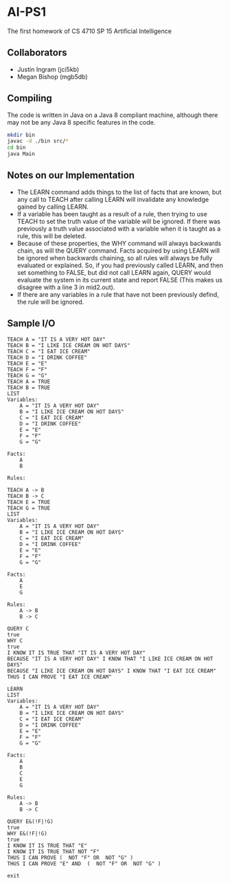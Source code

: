 # AI-PS1
The first homework of CS 4710 SP 15 Artificial Intelligence

## Collaborators
* Justin Ingram (jci5kb)
* Megan Bishop (mgb5db)

## Compiling
The code is written in Java on a Java 8 compliant machine, although there may not be any Java 8 specific features in the code.
```bash
mkdir bin
javac -d ./bin src/*
cd bin
java Main
```

## Notes on our Implementation
* The LEARN command adds things to the list of facts that are known, but any call to TEACH after calling LEARN will invalidate any knowledge gained by calling LEARN.
* If a variable has been taught as a result of a rule, then trying to use TEACH to set the truth value of the variable will be ignored. If there was previously a truth value associated with a variable when it is taught as a rule, this will be deleted.
* Because of these properties, the WHY command will always backwards chain, as will the QUERY command. Facts acquired by using LEARN will be ignored when backwards chaining, so all rules will always be fully evaluated or explained. So, if you had previously called LEARN, and then set something to FALSE, but did not call LEARN again, QUERY would evaluate the system in its current state and report FALSE (This makes us disagree with a line 3 in mid2.out).
* If there are any variables in a rule that have not been previously defind, the rule will be ignored.

## Sample I/O
```
TEACH A = "IT IS A VERY HOT DAY"
TEACH B = "I LIKE ICE CREAM ON HOT DAYS"
TEACH C = "I EAT ICE CREAM"
TEACH D = "I DRINK COFFEE"
TEACH E = "E"
TEACH F = "F"
TEACH G = "G"
TEACH A = TRUE
TEACH B = TRUE
LIST
Variables:
	A = "IT IS A VERY HOT DAY"
	B = "I LIKE ICE CREAM ON HOT DAYS"
	C = "I EAT ICE CREAM"
	D = "I DRINK COFFEE"
	E = "E"
	F = "F"
	G = "G"

Facts:
	A
	B

Rules:

TEACH A -> B
TEACH B -> C
TEACH E = TRUE
TEACH G = TRUE
LIST
Variables:
	A = "IT IS A VERY HOT DAY"
	B = "I LIKE ICE CREAM ON HOT DAYS"
	C = "I EAT ICE CREAM"
	D = "I DRINK COFFEE"
	E = "E"
	F = "F"
	G = "G"

Facts:
	A
	E
	G

Rules:
	A -> B
	B -> C

QUERY C
true
WHY C
true
I KNOW IT IS TRUE THAT "IT IS A VERY HOT DAY"
BECAUSE "IT IS A VERY HOT DAY" I KNOW THAT "I LIKE ICE CREAM ON HOT DAYS"
BECAUSE "I LIKE ICE CREAM ON HOT DAYS" I KNOW THAT "I EAT ICE CREAM"
THUS I CAN PROVE "I EAT ICE CREAM"

LEARN
LIST
Variables:
	A = "IT IS A VERY HOT DAY"
	B = "I LIKE ICE CREAM ON HOT DAYS"
	C = "I EAT ICE CREAM"
	D = "I DRINK COFFEE"
	E = "E"
	F = "F"
	G = "G"

Facts:
	A
	B
	C
	E
	G

Rules:
	A -> B
	B -> C

QUERY E&(!F|!G)
true
WHY E&(!F|!G)
true
I KNOW IT IS TRUE THAT "E"
I KNOW IT IS TRUE THAT NOT "F"
THUS I CAN PROVE (  NOT "F" OR  NOT "G" )
THUS I CAN PROVE "E" AND  (  NOT "F" OR  NOT "G" )

exit
```
